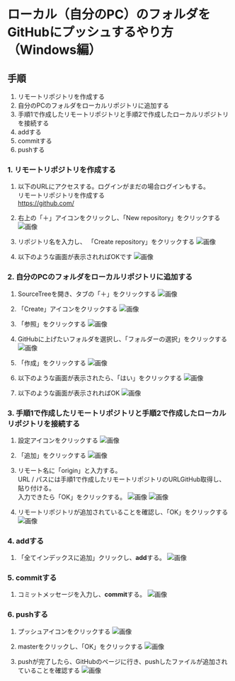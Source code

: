 # ローカル（自分のPC）のフォルダをGitHubにプッシュするやり方（Windows編）

## 手順
1. リモートリポジトリを作成する
2. 自分のPCのフォルダをローカルリポジトリに追加する
3. 手順1で作成したリモートリポジトリと手順2で作成したローカルリポジトリを接続する
4. addする
5. commitする
6. pushする

### 1. リモートリポジトリを作成する
1. 以下のURLにアクセスする。ログインがまだの場合ログインもする。  
リモートリポジトリを作成する  
https://github.com/

2. 右上の「＋」アイコンをクリックし、「New repository」をクリックする
  ![画像](./img/top.png)

3. リポジトリ名を入力し、 「Create repository」をクリックする
  ![画像](./img/new_repository.png)

4. 以下のような画面が表示されればOKです
  ![画像](./img/finish_create_repository.png)

### 2. 自分のPCのフォルダをローカルリポジトリに追加する
1. SourceTreeを開き、タブの「＋」をクリックする
  ![画像](./img/win1.png)

2. 「Create」アイコンをクリックする
  ![画像](./img/win2.png)

3. 「参照」をクリックする
  ![画像](./img/win3.png)

4. GitHubに上げたいフォルダを選択し、「フォルダーの選択」をクリックする
  ![画像](./img/win4.png)

5. 「作成」をクリックする
  ![画像](./img/win5.png)

6. 以下のような画面が表示されたら、「はい」をクリックする
  ![画像](./img/win6.png)

7. 以下のような画面が表示されればOK
  ![画像](./img/win7.png)

### 3. 手順1で作成したリモートリポジトリと手順2で作成したローカルリポジトリを接続する
1. 設定アイコンをクリックする
  ![画像](./img/win8.png)

2. 「追加」をクリックする
  ![画像](./img/win9.png)

3. リモート名に「origin」と入力する。  
URL / パスには手順1で作成したリモートリポジトリのURLGitHub取得し、貼り付ける。  
入力できたら「OK」をクリックする。
  ![画像](./img/win10.png)
  ![画像](./img/repository_url.png)

4. リモートリポジトリが追加されていることを確認し、「OK」をクリックする
  ![画像](./img/win11.png)

### 4. addする
1. 「全てインデックスに追加」クリックし、**add**する。
  ![画像](./img/win12.png)

### 5. commitする
1. コミットメッセージを入力し、**commit**する。
  ![画像](./img/win13.png)

### 6. pushする
1. プッシュアイコンをクリックする
  ![画像](./img/win14.png)

2. masterをクリックし、「OK」をクリックする
  ![画像](./img/win15.png)

3. pushが完了したら、GitHubのページに行き、pushしたファイルが追加されていることを確認する
  ![画像](./img/win16.png)